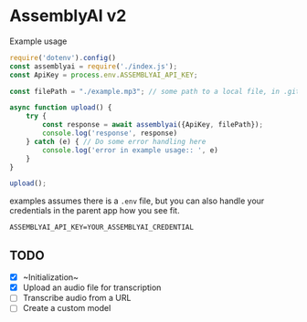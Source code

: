 # AssemblyAI v2

Example usage 
```js
require('dotenv').config()
const assemblyai = require('./index.js');
const ApiKey = process.env.ASSEMBLYAI_API_KEY;

const filePath = "./example.mp3"; // some path to a local file, in .gitignore 

async function upload() {
    try {
        const response = await assemblyai({ApiKey, filePath});
        console.log('response', response)
    } catch (e) { // Do some error handling here
        console.log('error in example usage:: ', e)
    }
}

upload();
```

examples assumes there is a `.env` file, but you can also handle your credentials in the parent app how you see fit.
```env
ASSEMBLYAI_API_KEY=YOUR_ASSEMBLYAI_CREDENTIAL
```

## TODO
- [x] ~Initialization~
- [x] Upload an audio file for transcription
- [ ] Transcribe audio from a URL
- [ ] Create a custom model
